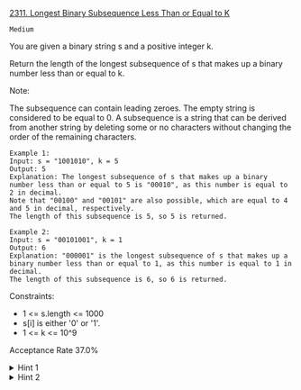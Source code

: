 [2311. Longest Binary Subsequence Less Than or Equal to K](https://leetcode.com/problems/longest-binary-subsequence-less-than-or-equal-to-k/)

`Medium`

You are given a binary string s and a positive integer k.

Return the length of the longest subsequence of s that makes up a binary number less than or equal to k.

Note:

The subsequence can contain leading zeroes.
The empty string is considered to be equal to 0.
A subsequence is a string that can be derived from another string by deleting some or no characters without changing the order of the remaining characters.
 
```
Example 1:
Input: s = "1001010", k = 5
Output: 5
Explanation: The longest subsequence of s that makes up a binary number less than or equal to 5 is "00010", as this number is equal to 2 in decimal.
Note that "00100" and "00101" are also possible, which are equal to 4 and 5 in decimal, respectively.
The length of this subsequence is 5, so 5 is returned.

Example 2:
Input: s = "00101001", k = 1
Output: 6
Explanation: "000001" is the longest subsequence of s that makes up a binary number less than or equal to 1, as this number is equal to 1 in decimal.
The length of this subsequence is 6, so 6 is returned.
``` 

Constraints:

- 1 <= s.length <= 1000
- s[i] is either '0' or '1'.
- 1 <= k <= 10^9

Acceptance Rate
37.0%

<details>
<summary>Hint 1</summary>

Choosing a subsequence from the string is equivalent to deleting all the other digits.

</details>

<details>
<summary>Hint 2</summary>

If you were to remove a digit, which one should you remove to reduce the value of the string?

</details>